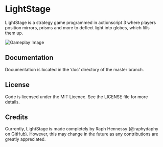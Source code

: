 # LightStage
LightStage is a strategy game programmed in actionscript 3 where players position mirrors, prisms and more to deflect light into globes, which fills them up.

![Gameplay Image](http://s32.postimg.org/p2m19wm39/level3_2.png)

## Documentation

Documentation is located in the ‘doc’ directory of the master branch.

## License

Code is licensed under the MIT Licence. See the LICENSE file for more details.

## Credits

Currently, LightStage is made completely by Raph Hennessy (@raphydaphy on GitHub). However, this may change in the future as any contributions are greatly appreciated.